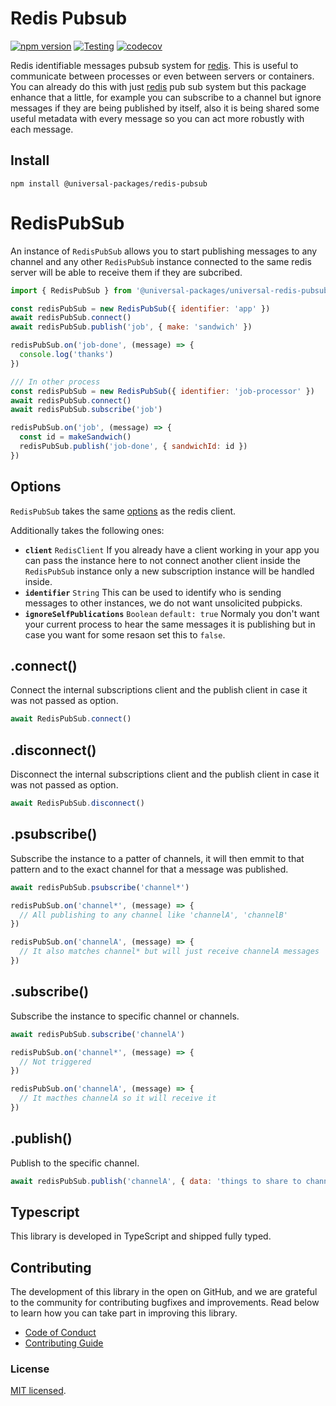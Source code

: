 # Redis Pubsub

[![npm version](https://badge.fury.io/js/@universal-packages%2Fredis-pubsub.svg)](https://www.npmjs.com/package/@universal-packages/redis-pubsub)
[![Testing](https://github.com/universal-packages/universal-redis-pubsub/actions/workflows/testing.yml/badge.svg)](https://github.com/universal-packages/universal-redis-pubsub/actions/workflows/testing.yml)
[![codecov](https://codecov.io/gh/universal-packages/universal-redis-pubsub/branch/main/graph/badge.svg?token=CXPJSN8IGL)](https://codecov.io/gh/universal-packages/universal-redis-pubsub)

Redis identifiable messages pubsub system for [redis](https://github.com/redis/node-redis). This is useful to communicate between processes or even between servers or containers. You can already do this with just [redis](https://github.com/redis/node-redis) pub sub system but this package enhance that a little, for example you can subscribe to a channel but ignore messages if they are being published by itself, also it is being shared some useful metadata with every message so you can act more robustly with each message.

## Install

```shell
npm install @universal-packages/redis-pubsub
```

# RedisPubSub

An instance of `RedisPubSub` allows you to start publishing messages to any channel and any other `RedisPubSub` instance connected to the same redis server will be able to receive them if they are subcribed.

```js
import { RedisPubSub } from '@universal-packages/universal-redis-pubsub'

const redisPubSub = new RedisPubSub({ identifier: 'app' })
await redisPubSub.connect()
await redisPubSub.publish('job', { make: 'sandwich' })

redisPubSub.on('job-done', (message) => {
  console.log('thanks')
})

/// In other process
const redisPubSub = new RedisPubSub({ identifier: 'job-processor' })
await redisPubSub.connect()
await redisPubSub.subscribe('job')

redisPubSub.on('job', (message) => {
  const id = makeSandwich()
  redisPubSub.publish('job-done', { sandwichId: id })
})
```

## Options

`RedisPubSub` takes the same [options](https://github.com/redis/node-redis/blob/master/docs/client-configuration.md) as the redis client.

Additionally takes the following ones:

- **`client`** `RedisClient`
  If you already have a client working in your app you can pass the instance here to not connect another client inside the `RedisPubSub` instance only a new subscription instance will be handled inside.
- **`identifier`** `String`
  This can be used to identify who is sending messages to other instances, we do not want unsolicited pubpicks.
- **`ignoreSelfPublications`** `Boolean` `default: true`
  Normaly you don't want your current process to hear the same messages it is publishing but in case you want for some resaon set this to `false`.

## .connect()

Connect the internal subscriptions client and the publish client in case it was not passed as option.

```js
await RedisPubSub.connect()
```

## .disconnect()

Disconnect the internal subscriptions client and the publish client in case it was not passed as option.

```js
await RedisPubSub.disconnect()
```

## .psubscribe()

Subscribe the instance to a patter of channels, it will then emmit to that pattern and to the exact channel for that a message was published.

```js
await redisPubSub.psubscribe('channel*')

redisPubSub.on('channel*', (message) => {
  // All publishing to any channel like 'channelA', 'channelB'
})

redisPubSub.on('channelA', (message) => {
  // It also matches channel* but will just receive channelA messages
})
```

## .subscribe()

Subscribe the instance to specific channel or channels.

```js
await redisPubSub.subscribe('channelA')

redisPubSub.on('channel*', (message) => {
  // Not triggered
})

redisPubSub.on('channelA', (message) => {
  // It macthes channelA so it will receive it
})
```

## .publish()

Publish to the specific channel.

```js
await redisPubSub.publish('channelA', { data: 'things to share to channel A' })
```

## Typescript

This library is developed in TypeScript and shipped fully typed.

## Contributing

The development of this library in the open on GitHub, and we are grateful to the community for contributing bugfixes and improvements. Read below to learn how you can take part in improving this library.

- [Code of Conduct](./CODE_OF_CONDUCT.md)
- [Contributing Guide](./CONTRIBUTING.md)

### License

[MIT licensed](./LICENSE).
